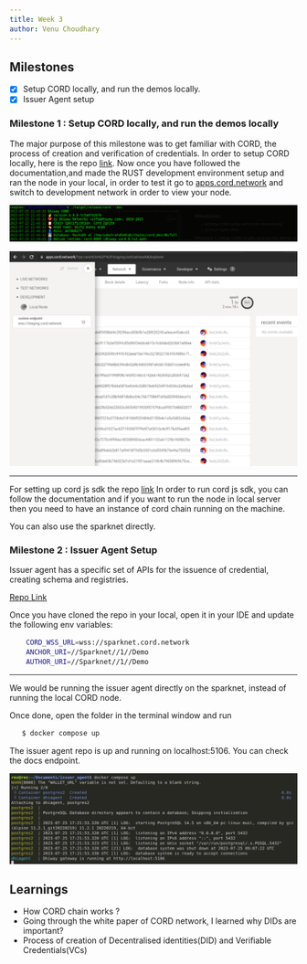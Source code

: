 ```yaml
---
title: Week 3
author: Venu Choudhary
---
```


## Milestones

- [x] Setup CORD locally, and run the demos locally.
- [x] Issuer Agent setup

### Milestone 1 : Setup CORD locally, and run the demos locally

The major purpose of this milestone was to get familiar with CORD, the process of creation and verification of credentials. In order to setup CORD locally, here is the repo [link](https://github.com/dhiway/cord). Now once you have followed the documentation,and made the RUST development environment setup and ran the node in your local, in order to test it go to [apps.cord.network](https://apps.cord.network/?rpc=wss%3A%2F%2Fstaging.cord.network#/explorer) and switch to development network in order to view your node.

![cord chain](../cord-chain.png)

![development-network](../cord-activity.png)

---

For setting up cord js sdk the repo [link](https://github.com/dhiway/cord.js)
In order to run cord js sdk, you can follow the documentation and if you want to run the node in local server then you need to have an instance of cord chain running on the machine. 

You can also use the sparknet directly.


### Milestone 2 : Issuer Agent Setup
Issuer agent has a specific set of APIs for the issuence of credential, creating schema and registries.

[Repo Link](https://github.com/dhiway/issuer-agent)

Once you have cloned the repo in your local, open it in your IDE and update the following env variables:

```bash
    CORD_WSS_URL=wss://sparknet.cord.network
    ANCHOR_URI=//Sparknet//1//Demo
    AUTHOR_URI=//Sparknet//1//Demo
```

---

We would be running the issuer agent directly on the sparknet, instead of running the local CORD node.

Once done, open the folder in the terminal window and run

```bash 
   $ docker compose up
```

The issuer agent repo is up and running on localhost:5106. You can check the docs endpoint.

![issuer-agent-running-demo](../issuer-agent.png)


## Learnings
- How CORD chain works ?
- Going through the white paper of CORD network, I learned why DIDs are important? 
- Process of creation of Decentralised identities(DID) and Verifiable Credentials(VCs)
